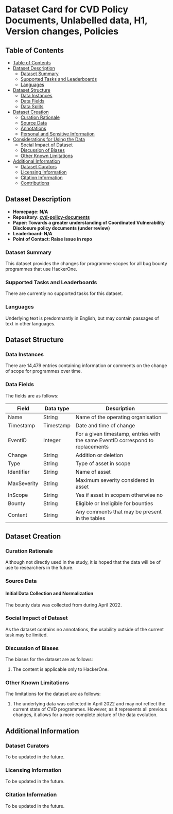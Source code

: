 # Dataset Card for CVD Policy Documents, Unlabelled data, H1, Version changes, Policies

## Table of Contents
- [Table of Contents](#table-of-contents)
- [Dataset Description](#dataset-description)
  - [Dataset Summary](#dataset-summary)
  - [Supported Tasks and Leaderboards](#supported-tasks-and-leaderboards)
  - [Languages](#languages)
- [Dataset Structure](#dataset-structure)
  - [Data Instances](#data-instances)
  - [Data Fields](#data-fields)
  - [Data Splits](#data-splits)
- [Dataset Creation](#dataset-creation)
  - [Curation Rationale](#curation-rationale)
  - [Source Data](#source-data)
  - [Annotations](#annotations)
  - [Personal and Sensitive Information](#personal-and-sensitive-information)
- [Considerations for Using the Data](#considerations-for-using-the-data)
  - [Social Impact of Dataset](#social-impact-of-dataset)
  - [Discussion of Biases](#discussion-of-biases)
  - [Other Known Limitations](#other-known-limitations)
- [Additional Information](#additional-information)
  - [Dataset Curators](#dataset-curators)
  - [Licensing Information](#licensing-information)
  - [Citation Information](#citation-information)
  - [Contributions](#contributions)

## Dataset Description

- **Homepage: N/A**
- **Repository: [cvd-policy-documents](https://github.com/walshe96/cvd-policy-documents)**
- **Paper: Towards a greater understanding of Coordinated Vulnerability Disclosure policy documents (under review)**
- **Leaderboard: N/A**
- **Point of Contact: Raise issue in repo**

### Dataset Summary

This dataset provides the changes for programme scopes for all bug bounty programmes that use HackerOne.

### Supported Tasks and Leaderboards

There are currently no supported tasks for this dataset. 

### Languages

Underlying text is predomnantly in English, but may contain passages of text in other languages. 

## Dataset Structure

### Data Instances

There are 14,479 entries containing information or comments on the change of scope for programmes over time.

### Data Fields

The fields are as follows:

| Field      | Data type | Description |
| ----------- | ----------- | ----------- |
| Name | String | Name of the operating organisation |
| Timestamp | Timestamp | Date and time of change |
| EventID | Integer | For a given timestamp, entries with the same EventID correspond to replacements |
| Change | String | Addition or deletion |
| Type | String | Type of asset in scope |
| Identifier | String | Name of asset |
| MaxSeverity | String | Maximum severity considered in asset |
| InScope | String | Yes if asset in scopem otherwise no |
| Bounty | String | Eligible or Ineligible for bounties |
| Content | String | Any comments that may be present in the tables |


## Dataset Creation

### Curation Rationale
Although not directly used in the study, it is hoped that the data will be of use to researchers in the future.

### Source Data

#### Initial Data Collection and Normalization

The bounty data was collected from during April 2022.

### Social Impact of Dataset
As the dataset contains no annotations, the usability outside of the current task may be limited. 


### Discussion of Biases

The biases for the dataset are as follows:

1. The content is applicable only to HackerOne.

### Other Known Limitations

The limitations for the dataset are as follows:

1. The underlying data was collected in April 2022 and may not reflect the current state of CVD programmes. However, as it represents all previous changes, it allows for a more complete picture of the data evolution. 

## Additional Information

### Dataset Curators

To be updated in the future.

### Licensing Information

To be updated in the future.

### Citation Information

To be updated in the future.
